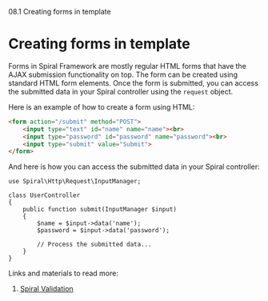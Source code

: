 08.1 Creating forms in template

# Creating forms in template

Forms in Spiral Framework are mostly regular HTML forms that have the AJAX submission functionality on top. The form can be created using standard HTML form elements. Once the form is submitted, you can access the submitted data in your Spiral controller using the `request` object.

Here is an example of how to create a form using HTML:

```html
<form action="/submit" method="POST">
    <input type="text" id="name" name="name"><br>
    <input type="password" id="password" name="password"><br>
    <input type="submit" value="Submit">
</form>
```

And here is how you can access the submitted data in your Spiral controller:
```
use Spiral\Http\Request\InputManager;

class UserController
{
    public function submit(InputManager $input)
    {
        $name = $input->data('name');
        $password = $input->data('password');

        // Process the submitted data...
    }
}

```

Links and materials to read more:
1. [Spiral Validation](https://spiral.dev/docs/validation-spiral/current/en)